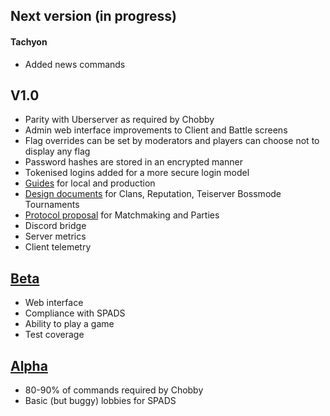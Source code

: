 ## Next version (in progress)
#### Tachyon
- Added news commands

## V1.0
- Parity with Uberserver as required by Chobby
- Admin web interface improvements to Client and Battle screens
- Flag overrides can be set by moderators and players can choose not to display any flag
- Password hashes are stored in an encrypted manner
- Tokenised logins added for a more secure login model
- [Guides](/documents/guides) for local and production
- [Design documents](/documents/designs) for Clans, Reputation, Teiserver Bossmode Tournaments
- [Protocol proposal](/documents/spring) for Matchmaking and Parties
- Discord bridge
- Server metrics
- Client telemetry

## [Beta](https://github.com/Teifion/teiserver/releases/tag/beta)
- Web interface
- Compliance with SPADS
- Ability to play a game
- Test coverage

## [Alpha](https://github.com/Teifion/teiserver/releases/tag/alpha)
- 80-90% of commands required by Chobby
- Basic (but buggy) lobbies for SPADS
